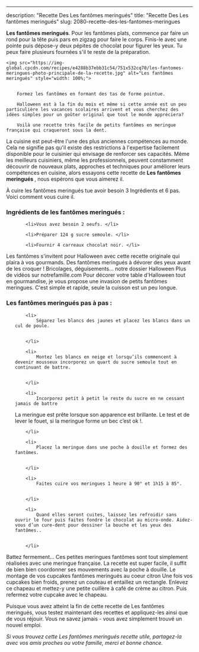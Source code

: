 ---
description: "Recette Des Les fantômes meringués"
title: "Recette Des Les fantômes meringués"
slug: 2080-recette-des-les-fantomes-meringues

<p>
	<strong>Les fantômes meringués</strong>. 
	Pour les fantômes plats, commence par faire un rond pour la tête puis pars en zigzag pour faire le corps. Finis-le avec une pointe puis dépose-y deux pépites de chocolat pour figurer les yeux. Tu peux faire plusieurs fournées s&#39;il te reste de la préparation.
</p>
<p>
	
	<img src="https://img-global.cpcdn.com/recipes/e4288b37ebb31c54/751x532cq70/les-fantomes-meringues-photo-principale-de-la-recette.jpg" alt="Les fantômes meringués" style="width: 100%;">
	
	
		Formez les fantômes en formant des tas de forme pointue.
	
		Halloween est à la fin du mois et même si cette année est un peu particulière les vacances scolaires arrivent et vous cherchez des idées simples pour un goûter original que tout le monde appréciera?
	
		Voilà une recette très facile de petits fantômes en meringue française qui craqueront sous la dent.
	
</p>

La cuisine est peut-être l'une des plus anciennes compétences au monde. Cela ne signifie pas qu'il existe des restrictions à l'expertise facilement disponible pour le cuisinier qui envisage de renforcer ses capacités. Même les meilleurs cuisiniers, même les professionnels, peuvent constamment découvrir de nouveaux plats, approches et techniques pour améliorer leurs compétences en cuisine, alors essayons cette recette de <strong> Les fantômes meringués </strong>, nous espérons que vous aimerez il.

<!--inarticleads1-->

À cuire les fantômes meringués tue avoir besoin 3 Ingrédients et 6 pas. Voici comment vous cuire il.

<h3>Ingrédients de les fantômes meringués :</h3>

<ol>
	
		<li>Vous avez besoin 2 oeufs. </li>
	
		<li>Préparer 124 g sucre semoule. </li>
	
		<li>Fournir 4 carreaux chocolat noir. </li>
	
</ol>

Les fantômes s&#39;invitent pour Halloween avec cette recette originale qui plaira à vos gourmands. Des fantômes meringués à dévorer des yeux avant de les croquer ! Bricolages, déguisements… notre dossier Halloween Plus de vidéos sur notrefamille.com Pour décorer votre table d&#39;Halloween tout en gourmandise, je vous propose une invasion de petits fantômes meringues. C&#39;est simple et rapide, seule la cuisson est un peu longue. 

<!--inarticleads2-->

<h3>Les fantômes meringués pas à pas :</h3>

<ol>
	
		<li>
			Séparez les blancs des jaunes et placez les blancs dans un cul de poule.
			
			
		</li>
	
		<li>
			Montez les blancs en neige et lorsqu’ils commencent à devenir mousseux incorporez un quart du sucre semoule tout en continuant de battre.
			
			
		</li>
	
		<li>
			Incorporez petit à petit le reste du sucre en ne cessant jamais de battre
La meringue est prête lorsque son apparence est brillante. Le test et de lever le fouet, si la meringue forme un bec c’est ok !.
			
			
		</li>
	
		<li>
			Placez la meringue dans une poche à douille et formez des fantômes.
			
			
		</li>
	
		<li>
			Faites cuire vos meringues 1 heure à 90° et 1h15 à 85°.
			
			
		</li>
	
		<li>
			Quand elles seront cuites, laissez les refroidir sans ouvrir le four puis faites fondre le chocolat au micro-onde. Aidez-vous d’un cure-dent pour dessiner la bouche et les yeux des fantômes..
			
			
		</li>
	
</ol>

Battez fermement… Ces petites meringues fantômes sont tout simplement réalisées avec une meringue française. La recette est super facile, il suffit de bien bien coordonner ses mouvements avec la poche à douille. Le montage de vos cupcakes fantômes meringués au coeur citron Une fois vos cupcakes bien froids, prenez un couteau et entaillez un rectangle. Enlevez ce chapeau et mettez-y une petite cuillère à café de crème au citron. Puis refermez votre cupcake avec le chapeau. 

<!--inarticleads1-->

<p>
Puisque vous avez atteint la fin de cette recette de Les fantômes meringués, vous testez maintenant des recettes et appliquez-les ainsi que de vous réjouir. Vous ne savez jamais - vous avez simplement trouvé un nouvel emploi.
</p>

<p>
<i>Si vous trouvez cette Les fantômes meringués recette utile, partagez-la avec vos amis proches ou votre famille, merci et bonne chance.</i>
</p>

